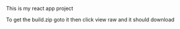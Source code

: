 This is my react app project


To get the build.zip goto it then click view raw and it should download
